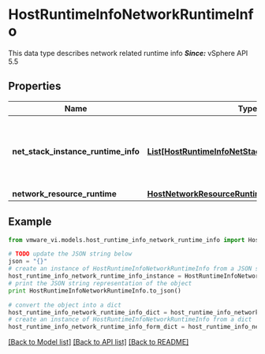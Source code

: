 # HostRuntimeInfoNetworkRuntimeInfo

This data type describes network related runtime info  ***Since:*** vSphere API 5.5 

## Properties
Name | Type | Description | Notes
------------ | ------------- | ------------- | -------------
**net_stack_instance_runtime_info** | [**List[HostRuntimeInfoNetStackInstanceRuntimeInfo]**](HostRuntimeInfoNetStackInstanceRuntimeInfo.md) | The list of network stack runtime info  ***Since:*** vSphere API 5.5  | [optional] 
**network_resource_runtime** | [**HostNetworkResourceRuntime**](HostNetworkResourceRuntime.md) |  | [optional] 

## Example

```python
from vmware_vi.models.host_runtime_info_network_runtime_info import HostRuntimeInfoNetworkRuntimeInfo

# TODO update the JSON string below
json = "{}"
# create an instance of HostRuntimeInfoNetworkRuntimeInfo from a JSON string
host_runtime_info_network_runtime_info_instance = HostRuntimeInfoNetworkRuntimeInfo.from_json(json)
# print the JSON string representation of the object
print HostRuntimeInfoNetworkRuntimeInfo.to_json()

# convert the object into a dict
host_runtime_info_network_runtime_info_dict = host_runtime_info_network_runtime_info_instance.to_dict()
# create an instance of HostRuntimeInfoNetworkRuntimeInfo from a dict
host_runtime_info_network_runtime_info_form_dict = host_runtime_info_network_runtime_info.from_dict(host_runtime_info_network_runtime_info_dict)
```
[[Back to Model list]](../README.md#documentation-for-models) [[Back to API list]](../README.md#documentation-for-api-endpoints) [[Back to README]](../README.md)


